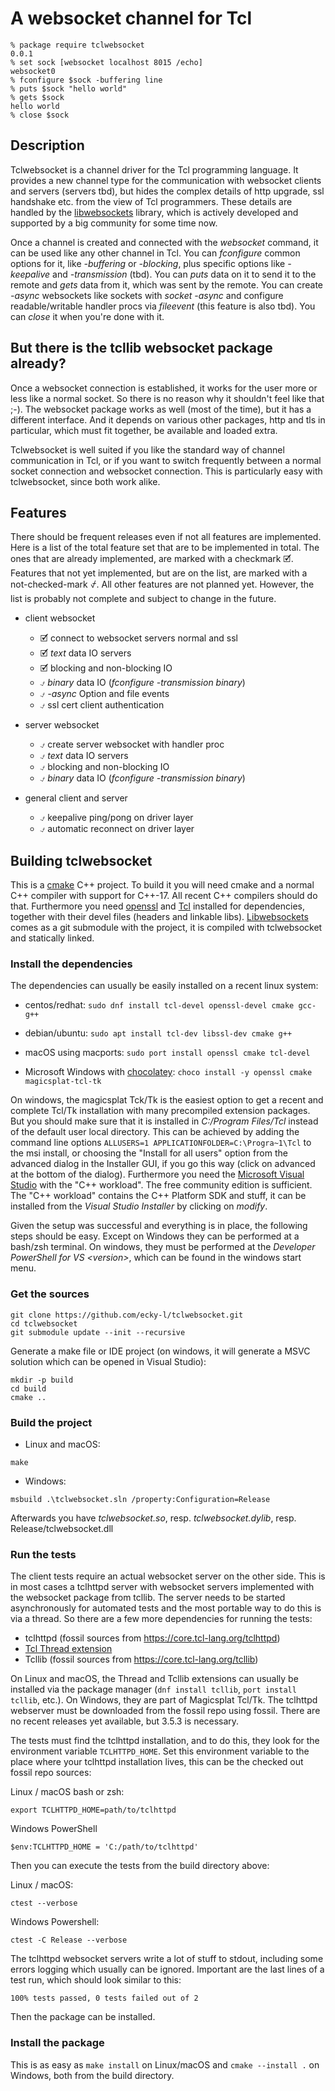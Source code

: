 # A websocket channel for Tcl


```
% package require tclwebsocket
0.0.1
% set sock [websocket localhost 8015 /echo]
websocket0
% fconfigure $sock -buffering line
% puts $sock "hello world"
% gets $sock
hello world
% close $sock
```

## Description

Tclwebsocket is a channel driver for the Tcl programming language. It provides a new channel type for the communication with websocket clients and servers (servers tbd), but hides the complex details of http upgrade, ssl handshake etc. from the view of Tcl programmers. These details are handled by the [libwebsockets](https://libwebsockets.org/) library, which is actively developed and supported by a big community for some time now.

Once a channel is created and connected with the *websocket* command, it can be used like any other channel in Tcl. You can *fconfigure* common options for it, like *-buffering* or *-blocking*, plus specific options like *-keepalive* and *-transmission* (tbd). You can *puts* data on it to send it to the remote and *gets* data from it, which was sent by the remote. You can create *-async* websockets like sockets with *socket -async* and configure readable/writable handler procs via *fileevent* (this feature is also tbd). You can *close* it when you're done with it.

## But there is the tcllib websocket package already?

Once a websocket connection is established, it works for the user more or less like a normal socket. So there is no reason why it shouldn't feel like that ;-). The websocket package works as well (most of the time), but it has a different interface. And it depends on various other packages, http and tls in particular, which must fit together, be available and loaded extra.

Tclwebsocket is well suited if you like the standard way of channel communication in Tcl, or if you want to switch frequently between a normal socket connection and websocket connection. This is particularly easy with tclwebsocket, since both work alike.

## Features

There should be frequent releases even if not all features are implemented. Here is a list of the total feature set that are to be implemented in total. The ones that are already implemented, are marked with a checkmark &#x1F5F9;. Features that not yet implemented, but are on the list, are marked with a not-checked-mark &#x237B;. All other features are not planned yet. However, the list is probably not complete and subject to change in the future.

* client websocket
  	* &#x1F5F9; connect to websocket servers normal and ssl
	* &#x1F5F9; *text* data IO servers
	* &#x1F5F9; blocking and non-blocking IO
	* &#x237B; *binary* data IO (*fconfigure -transmission binary*)
	* &#x237B; *-async* Option and file events
	* &#x237B; ssl cert client authentication
	
* server websocket
	- &#x237B; create server websocket with handler proc
	- &#x237B; *text* data IO servers
	- &#x237B; blocking and non-blocking IO
	- &#x237B; *binary* data IO (*fconfigure -transmission binary*)

* general client and server
	- &#x237B; keepalive ping/pong on driver layer
	- &#x237B; automatic reconnect on driver layer
	

## Building tclwebsocket

This is a [cmake](https://cmake.org/) C++ project. To build it you will need cmake and a normal C++ compiler with support for C++-17. All recent C++ compilers should do that. Furthermore you need [openssl](https://www.openssl.org/) and [Tcl](https://www.tcl-lang.org/) installed for dependencies, together with their devel files (headers and linkable libs). [Libwebsockets](https://libwebsockets.org/) comes as a git submodule with the project, it is compiled with tclwebsocket and statically linked.

### Install the dependencies

The dependencies can usually be easily installed on a recent linux system:

* centos/redhat: `sudo dnf install tcl-devel openssl-devel cmake gcc-g++`

* debian/ubuntu: `sudo apt install tcl-dev libssl-dev cmake g++`
* macOS using macports: `sudo port install openssl cmake tcl-devel`
* Microsoft Windows with [chocolatey](https://chocolatey.org/): `choco install -y openssl cmake magicsplat-tcl-tk`

On windows, the magicsplat Tck/Tk is the easiest option to get a recent and complete Tcl/Tk installation with many precompiled extension packages. But you should make sure that it is installed in *C:/Program Files/Tcl* instead of the default user local directory. This can be achieved by adding the command line options `ALLUSERS=1 APPLICATIONFOLDER=C:\Progra~1\Tcl` to the msi install, or choosing the "Install for all users" option from the advanced dialog in the Installer GUI, if you go this way (click on advanced at the bottom of the dialog). Furthermore you need the [Microsoft Visual Studio](https://visualstudio.microsoft.com/vs/community/) with the "C++ workload". The free community edition is sufficient. The "C++ workload" contains the C++ Platform SDK and stuff, it can be installed from the *Visual Studio Installer* by clicking on *modify*.

Given the setup was successful and everything is in place, the following steps should be easy. Except on Windows they can be performed at a bash/zsh terminal. On windows, they must be performed at the *Developer PowerShell for VS &lt;version&gt;*, which can be found in the windows start menu.

### Get the sources

```
git clone https://github.com/ecky-l/tclwebsocket.git
cd tclwebsocket
git submodule update --init --recursive
```

Generate a make file or IDE project (on windows, it will generate a MSVC solution which can be opened in Visual Studio):

```
mkdir -p build
cd build
cmake ..
```

### Build the project

* Linux and macOS:

```
make
```

* Windows: 

```
msbuild .\tclwebsocket.sln /property:Configuration=Release
```

Afterwards you have *tclwebsocket.so*, resp. *tclwebsocket.dylib*, resp. Release/tclwebsocket.dll

### Run the tests

The client tests require an actual websocket server on the other side. This is in most cases a tclhttpd server with websocket servers implemented with the websocket package from tcllib. The server needs to be started asynchronously for automated tests and the most portable way to do this is via a thread. So there are a few more dependencies for running the tests:

* tclhttpd (fossil sources from https://core.tcl-lang.org/tclhttpd)
* [Tcl Thread extension](https://sourceforge.net/projects/tcl/files/Thread%20Extension/)
* Tcllib (fossil sources from https://core.tcl-lang.org/tcllib)

On Linux and macOS, the Thread and Tcllib extensions can usually be installed via the package manager (`dnf install tcllib`, `port install tcllib`, etc.). On Windows, they are part of Magicsplat Tcl/Tk. The tclhttpd webserver must be downloaded from the fossil repo using fossil. There are no recent releases yet available, but 3.5.3 is necessary.

The tests must find the tclhttpd installation, and to do this, they look for the environment variable `TCLHTTPD_HOME`. Set this environment variable to the place where your tclhttpd installation lives, this can be the checked out fossil repo sources:

Linux / macOS bash or zsh:

```
export TCLHTTPD_HOME=path/to/tclhttpd
```

Windows PowerShell

```
$env:TCLHTTPD_HOME = 'C:/path/to/tclhttpd'
```

Then you can execute the tests from the build directory above:


Linux / macOS:

```
ctest --verbose
```

Windows Powershell:

```
ctest -C Release --verbose
```

The tclhttpd websocket servers write a lot of stuff to stdout, including some errors logging which usually can be ignored. Important are the last lines  of a test run, which should look similar to this:

```
100% tests passed, 0 tests failed out of 2
```

Then the package can be installed.

### Install the package

This is as easy as `make install` on Linux/macOS and `cmake --install .` on Windows, both from the build directory.